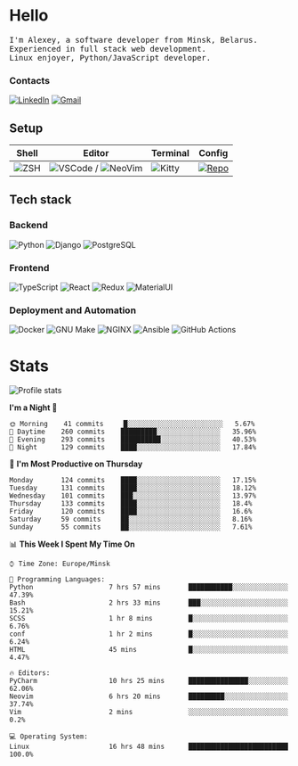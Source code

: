 # Hello

<p>
    <samp>
        I'm Alexey, a software developer from Minsk, Belarus.
        <br>
	Experienced in full stack web development.
	<br>
	Linux enjoyer, Python/JavaScript developer.
    </samp>
</p>

### Contacts

[![LinkedIn](https://img.icons8.com/fluency/48/000000/linkedin.png)](https://www.linkedin.com/in/dhvcc/)
[![Gmail](https://img.icons8.com/fluency/48/000000/gmail-new.png)](mailto:alexey.artishevskiy@gmail.com)

## Setup

| Shell | Editor | Terminal | Config |
|-------|--------|----------|--------|
| ![ZSH](https://img.shields.io/badge/-ZSH-000000?style=flat&logo=GNU-Bash) | ![VSCode](https://img.shields.io/badge/-VSCode-000000?style=flat&logo=Visual-Studio-Code&logoColor=0066b8) / ![NeoVim](https://img.shields.io/badge/-NeoVim-000000?style=flat&logo=Neovim) | ![Kitty](https://img.shields.io/badge/-Kitty-000000?style=flat&logo=Windows-Terminal) | [![Repo](https://img.shields.io/badge/-Repo-000000?style=flat&logo=Github)](https://github.com/dhvcc/configs)


## Tech stack

### Backend

![Python](https://img.shields.io/badge/-Python-black?style=flat&logo=Python&logoColor=FFE17E)
![Django](https://img.shields.io/badge/-Django-black?style=flat&logo=Django&logoColor=20AA76)
![PostgreSQL](https://img.shields.io/badge/-PostgreSQL-black?style=flat&logo=PostgreSQL)

### Frontend

![TypeScript](https://img.shields.io/badge/-TypeScript-black?style=flat&logo=TypeScript)
![React](https://img.shields.io/badge/-React-black?style=flat&logo=React)
![Redux](https://img.shields.io/badge/-Redux-black?style=flat&logo=Redux&logoColor=764ABC)
![MaterialUI](https://img.shields.io/badge/-MaterialUI-black?style=flat&logo=MUI&logoColor=9170c2)

### Deployment and Automation

![Docker](https://img.shields.io/badge/-Docker-black?style=flat&logo=Docker)
![GNU Make](https://img.shields.io/badge/-GNU%20Make-black?style=flat&logo=GNU)
![NGINX](https://img.shields.io/badge/-NGINX-black?style=flat&logo=NGINX&logoColor=009639)
![Ansible](https://img.shields.io/badge/-Ansible-black?style=flat&logo=Ansible)
![GitHub Actions](https://img.shields.io/badge/-GitHub%20Actions-black?style=flat&logo=GitHub-Actions)

# Stats

![Profile stats](https://github-readme-stats.dhvcc.vercel.app/api?username=dhvcc&hide_title=true&show_icons=true&count_private=true&theme=react&hide_border=true)

<!--START_SECTION:waka-->
**I'm a Night 🦉** 

```text
🌞 Morning    41 commits     █░░░░░░░░░░░░░░░░░░░░░░░░   5.67% 
🌆 Daytime    260 commits    █████████░░░░░░░░░░░░░░░░   35.96% 
🌃 Evening    293 commits    ██████████░░░░░░░░░░░░░░░   40.53% 
🌙 Night      129 commits    ████░░░░░░░░░░░░░░░░░░░░░   17.84%

```
📅 **I'm Most Productive on Thursday** 

```text
Monday       124 commits    ████░░░░░░░░░░░░░░░░░░░░░   17.15% 
Tuesday      131 commits    ████░░░░░░░░░░░░░░░░░░░░░   18.12% 
Wednesday    101 commits    ███░░░░░░░░░░░░░░░░░░░░░░   13.97% 
Thursday     133 commits    ████░░░░░░░░░░░░░░░░░░░░░   18.4% 
Friday       120 commits    ████░░░░░░░░░░░░░░░░░░░░░   16.6% 
Saturday     59 commits     ██░░░░░░░░░░░░░░░░░░░░░░░   8.16% 
Sunday       55 commits     ██░░░░░░░░░░░░░░░░░░░░░░░   7.61%

```


📊 **This Week I Spent My Time On** 

```text
⌚︎ Time Zone: Europe/Minsk

💬 Programming Languages: 
Python                   7 hrs 57 mins       ███████████░░░░░░░░░░░░░░   47.39% 
Bash                     2 hrs 33 mins       ███░░░░░░░░░░░░░░░░░░░░░░   15.21% 
SCSS                     1 hr 8 mins         █░░░░░░░░░░░░░░░░░░░░░░░░   6.76% 
conf                     1 hr 2 mins         █░░░░░░░░░░░░░░░░░░░░░░░░   6.24% 
HTML                     45 mins             █░░░░░░░░░░░░░░░░░░░░░░░░   4.47%

🔥 Editors: 
PyCharm                  10 hrs 25 mins      ███████████████░░░░░░░░░░   62.06% 
Neovim                   6 hrs 20 mins       █████████░░░░░░░░░░░░░░░░   37.74% 
Vim                      2 mins              ░░░░░░░░░░░░░░░░░░░░░░░░░   0.2%

💻 Operating System: 
Linux                    16 hrs 48 mins      █████████████████████████   100.0%

```


<!--END_SECTION:waka-->
